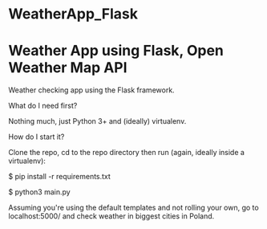 # WeatherApp_Flask
# Weather App using Flask, Open Weather Map API 

Weather checking app using the Flask framework.

What do I need first?

Nothing much, just Python 3+ and (ideally) virtualenv.

How do I start it?

Clone the repo, cd to the repo directory then run (again, ideally inside a virtualenv):

$ pip install -r requirements.txt

$ python3 main.py

Assuming you're using the default templates and not rolling your own, go to localhost:5000/ and check weather in biggest cities in Poland.
